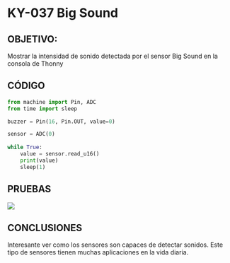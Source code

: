 # KY-037 Big Sound

## OBJETIVO:

Mostrar la intensidad de sonido detectada por el sensor Big Sound en la consola de Thonny

## CÓDIGO
```python
from machine import Pin, ADC
from time import sleep

buzzer = Pin(16, Pin.OUT, value=0)

sensor = ADC(0)
        
while True:
    value = sensor.read_u16()
    print(value)
    sleep(1)        
```

## PRUEBAS

![](./Imagenes/bigSound.gif)

## CONCLUSIONES
Interesante ver como los sensores son capaces de detectar sonidos. Este tipo de sensores tienen muchas aplicaciones en la vida diaria.
